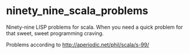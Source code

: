 # ninety_nine_scala_problems
Ninety-nine LISP problems for scala. When you need a quick problem for that sweet, sweet programming craving.

Problems according to http://aperiodic.net/phil/scala/s-99/
